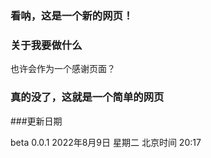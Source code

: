 ### 看呐，这是一个新的网页！

### 关于我要做什么

也许会作为一个感谢页面？

### 真的没了，这就是一个简单的网页

###更新日期
 
beta 0.0.1 2022年8月9日 星期二 北京时间 20:17
